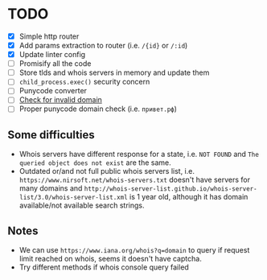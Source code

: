 # TODO

- [x] Simple http router
- [x] Add params extraction to router (i.e. `/{id}` or `/:id`)
- [x] Update linter config
- [ ] Promisify all the code
- [ ] Store tlds and whois servers in memory and update them
- [ ] `child_process.exec()` security concern
- [ ] Punycode converter
- [ ] [Check for invalid domain](src/utils.js#L34)
- [ ] Proper punycode domain check (i.e. `привет.рф`)

## Some difficulties

- Whois servers have different response for a state, i.e. `NOT FOUND` and `The queried object does not exist` are the same.
- Outdated or/and not full public whois servers list, i.e. `https://www.nirsoft.net/whois-servers.txt` doesn't have servers for many domains and `http://whois-server-list.github.io/whois-server-list/3.0/whois-server-list.xml` is 1 year old, although it has domain available/not available search strings.

## Notes

- We can use `https://www.iana.org/whois?q=domain` to query if request limit reached on whois, seems it doesn't have captcha.
- Try different methods if whois console query failed
